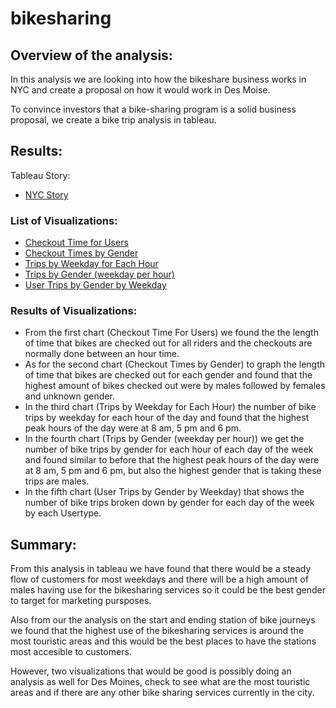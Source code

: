 # bikesharing

## Overview of the analysis: 
In this analysis we are looking into how the bikeshare business works in NYC and create a proposal on how it would work in Des Moise. 

To convince investors that a bike-sharing program is a solid business proposal, we create a bike trip analysis in tableau.

## Results: 
Tableau Story: 

- [NYC Story](https://public.tableau.com/app/profile/leslie.cornejo4842/viz/NYCChallengeStory_16543948360150/NYCChallengeStory?publish=yes)

### List of Visualizations:

- [Checkout Time for Users](https://public.tableau.com/app/profile/leslie.cornejo4842/viz/Checkouttimeforusers_16543926131410/Checkouttimeforusers)
- [Checkout Times by Gender](https://public.tableau.com/app/profile/leslie.cornejo4842/viz/Checkouttimebygender_16543933172010/CheckoutTimesbyGender)
- [Trips by Weekday for Each Hour](https://public.tableau.com/app/profile/leslie.cornejo4842/viz/TripsbyWeekdayforEachHour_16543936168980/TripsbyWeekdayforEachHour)
- [Trips by Gender (weekday per hour)](https://public.tableau.com/app/profile/leslie.cornejo4842/viz/TripsbyGenderWeekdayperHour_16543943694550/TripsbyGenderWeekdayperHour)
- [User Trips by Gender by Weekday](https://public.tableau.com/app/profile/leslie.cornejo4842/viz/UserTripsbyGenderbyWeekday_16543945338920/UserTripsbyGenderbyWeekday)

### Results of Visualizations: 

- From the first chart (Checkout Time For Users) we found the the length of time that bikes are checked out for all riders and the checkouts are normally done between an hour time.
- As for the second chart (Checkout Times by Gender) to graph the length of time that bikes are checked out for each gender and found that the highest amount of bikes checked out were by males followed by females and unknown gender. 
- In the third chart (Trips by Weekday for Each Hour) the number of bike trips by weekday for each hour of the day and found that the highest peak hours of the day were at 8 am, 5 pm and 6 pm. 
- In the fourth chart (Trips by Gender (weekday per hour)) we get the number of bike trips by gender for each hour of each day of the week and found similar to before that the highest peak hours of the day were at 8 am, 5 pm and 6 pm, but also the highest gender that is taking these trips are males.
- In the fifth chart (User Trips by Gender by Weekday) that shows the number of bike trips broken down by gender for each day of the week by each Usertype. 


## Summary: 

From this analysis in tableau we have found that there would be a steady flow of customers for most weekdays and there will be a high amount of males having use for the bikesharing services so it could be the best gender to target for marketing pursposes. 

Also from our the analysis on the start and ending station of bike journeys we found that the highest use of the bikesharing services is around the most touristic areas and this would be the best places to have the stations most accesible to customers. 

However, two visualizations that would be good is possibly doing an analysis as well for Des Moines, check to see what are the most touristic areas and if there are any other bike sharing services currently in the city. 

